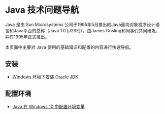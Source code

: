 #  Java 技术问题导航
Java 是由 Sun Microsystems 公司于1995年5月推出的Java面向对象程序设计语言和Java平台的总称（Java 1.0 [J2SE]）。由James Gosling和同事们共同研发，并在1995年正式推出。

本页面中主要对 Java 使用的基础知识和配置的内容进行快速导航。

## 安装
* [Windows 环境下安装 Oracle JDK](https://www.ossez.com/t/windows-oracle-jdk/7254)

## 配置环境
* [Java 在 Windows 10 中配置环境变量](https://www.ossez.com/t/java-windows-10/13675)